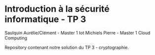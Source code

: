 # Introduction à la sécurité informatique - TP 3 

Saulquin Aurélie/Clément - Master 1 Iot
Michiels Pierre - Master 1 Cloud Computing

Repository contenant notre solution du TP 3 - cryptographie.
